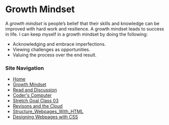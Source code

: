 # Growth Mindset

A *growth mindset* is people’s belief that their skills and knowledge can be improved with hard work and resilience. A growth mindset leads to success in life. I can keep myself in a growth mindset by doing the following:

- Acknowledging and embrace imperfections. 
- Viewing challenges as opportunities. 
- Valuing the process over the end result.

### Site Navigation
- [Home](/README.md)
- [Growth Mindset](/GrowthMindset.md)
- [Read and Discussion](/Discussion.md)
- [Coder's Computer](/Coder'sComputer.md) 
- [Stretch Goal Class 03](/StretchGoalClass03.md) 
- [Revisons and the Cloud](/Revisions_And_The_Cloud.md)
- [Structure_Webpages_With_HTML](/STRUCTURE_WEBPAGES_WITH_HTML.md)
- [Designing Webpages with CSS](/DESIGN_WEBPAGES_WITH_CSS.md)